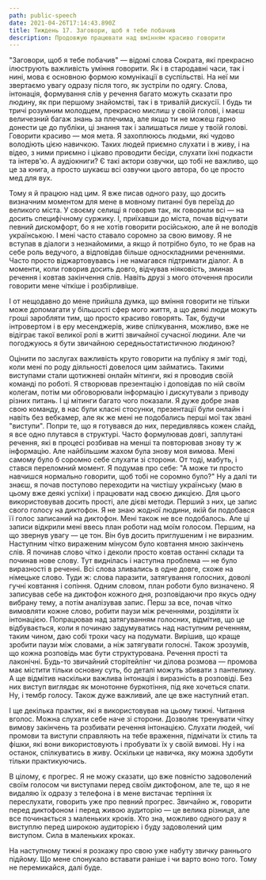 ```yaml
---
path: public-speech
date: 2021-04-26T17:14:43.890Z
title: Тиждень 17. Заговори, щоб я тебе побачив
description: Продовжую працювати над вмінням красиво говорити
---
```

"Заговори, щоб я тебе побачив" — відомі слова Сократа, які прекрасно ілюструють важливість уміння говорити. Як і в стародавні часи, так і нині, мова є основною формою комунікації в суспільстві. На неї ми звертаємо увагу одразу після того, як зустріли по одягу. Слова, інтонація, формування слів у речення багато можуть сказати про людину, як при першому знайомстві, так і в тривалій дискусії. І будь ти тричі розумним молодцем, прекрасно мислиш у своїй голові, і маєш величезний багаж знань за плечима, але якщо ти не можеш гарно донести це до публіки, ці знання так і залишаться лише у твоїй голові. Говорити красиво — моя мета. Я захоплююсь людьми, які чудово володіють цією навичкою. Таких людей приємно слухати і в живу, і на відео, з ними приємно і цікаво проводити бесіди, слухати їхні подкасти та інтерв'ю. А аудіокниги? Є такі актори озвучки, що тобі не важливо, що це за книга, а просто шукаєш всі озвучки цього автора, бо це просто мед для вух.

Тому я й працюю над цим. Я вже писав одного разу, що досить визначним моментом для мене в мовному питанні був переїзд до великого міста. У своєму селищі я говорив так, як говорили всі — на досить специфічному суржику. І, приїхавши до міста, почав відчувати певний дискомфорт, бо я не хотів говорити російською, але й не володів українською. І мені часто ставало соромно за свою вимову. Я не вступав в діалоги з незнайомими, а якщо й потрібно було, то не брав на себе роль ведучого, а відповідав більше односкладними реченнями. Часто просто віджартовувавсь і не намагався підтримати діалог. А в моменти, коли говорив досить довго, відчував ніяковість, зминав речення і ковтав закінчення слів. Навіть друзі з мого оточення просили говорити мене чіткіше і розбірливіше.

І от нещодавно до мене прийшла думка, що вміння говорити не тільки може допомагати у більшості сфер мого життя, а що деякі люди можуть гроші заробляти тим, що просто красиво говорять. Так, будучи інтровертом і в еру месенджерів, живе спілкування, можливо, вже не відіграє такої великої ролі в житті звичайної сучасної людини. Але чи погоджуюсь я бути звичайною середньостатистичною людиною?

Оцінити по заслугах важливість круто говорити на публіку я зміг тоді, коли мені по роду діяльності довелося цим займатись. Такими виступами стали щотижневі онлайн мітинги, які я проводив своїй команді по роботі. Я створював презентацію і доповідав по ній своїм колегам, потім ми обговорювали інформацію і дискутували з приводу різних питань. І ці мітинги багато чого показали. Я дуже добре знав свою команду, в нас були класні стосунки, презентації були онлайн і навіть без вебкамер, але як же мені не подобались перші мої так звані "виступи". Попри те, що я готувався до них, передивлявсь кожен слайд, я все одно плутався в структурі. Часто формулював довгі, заплутані речення, які в процесі розбивав на менші та повторював знову ту ж інформацію. Але найбільшим жахом була знову моя вимова. Мені самому було б соромно себе слухати зі сторони. От тоді, мабуть, і стався переломний момент. Я подумав про себе: "А може ти просто навчишся нормально говорити, щоб тобі не соромно було?" Ну а далі ти знаєш, я почав поступово переходити на чистішу українську (маю в цьому вже деякі успіхи) і працювати над своєю дикцією. Для цього використовував досить прості, але дієві методи. Перший з них, це запис свого голосу на диктофон. Я не знаю жодної людини, якій би подобався її голос записаний на диктофон. Мені також не все подобалось. Але ці записи відкрили мені ввесь план роботи над моїм голосом. Першим, на що звернув увагу — це тон. Він був досить приглушеним і не виразним. Наступним чітко вираженим мінусом було ковтання мною закінчень слів. Я починав слово чітко і деколи просто ковтав останні склади та починав нове слову. Тут виднілась і наступна проблема — не було виразності в реченні. Всі слова зливались в одне довге, схоже на німецьке слово. Туди ж: слова паразити, затягування голосних, доволі гучні ковтання і сопіння. Одним словом, план роботи було визначено. Я записував себе на диктофон кожного дня, розповідаючи про якусь одну вибрану тему, а потім аналізував запис. Перш за все, почав чітко вимовляти кожне слово, робити паузи між реченнями, розділяти їх інтонацією. Попрацював над затягуванням голосних, відмітив, що це відбувається, коли я починаю задумуватись над наступним реченням, таким чином, даю собі трохи часу на подумати. Вирішив, що краще зробити паузи між словами, а ніж затягувати голосні. Також зрозумів, що кожна розповідь має бути структурована. Речення прості та лаконічні. Будь-то звичайний сторітейлінг чи ділова розмова — промова має містити тільки основну суть, бо деталі можуть збивати з пантелику. А ще відмітив наскільки важлива інтонація і виразність в розповіді. Без них виступ виглядає як монотонне буркотіння, під яке хочеться спати. Ну, і тембр голосу. Також дуже важливий, але це вже наступний етап.

І ще декілька практик, які я використовував на цьому тижні. Читання вголос. Можна слухати себе наче зі сторони. Дозволяє тренувати чітку вимову закінчень та розбивати речення інтонацією. Слухати людей, чиї промови та виступи справляють на тебе враження, підмічати їх стиль та фішки, які вони використовують і пробувати їх у своїй вимові. Ну і на останок, спілкуватись в живу. Оскільки це навичка, яку можна здобути тільки практикуючись.

В цілому, є прогрес. Я не можу сказати, що вже повністю задоволений своїм голосом чи виступами перед своїм диктофоном, але те, що я не видаляю їх одразу з телефона і в мене вистачає терпіння їх переслухати, говорить уже про певний прогрес. Звичайно ж, говорити перед диктофоном і перед живою аудиторію — це велика різниця, але все починається з маленьких кроків. Хто зна, можливо одного разу я виступлю перед широкою аудиторією і буду задоволений цим виступом. Сила в маленьких кроках.

На наступному тижні я розкажу про свою уже набуту звичку раннього підйому. Що мене спонукало вставати раніше і чи варто воно того. Тому не перемикайся, далі буде.